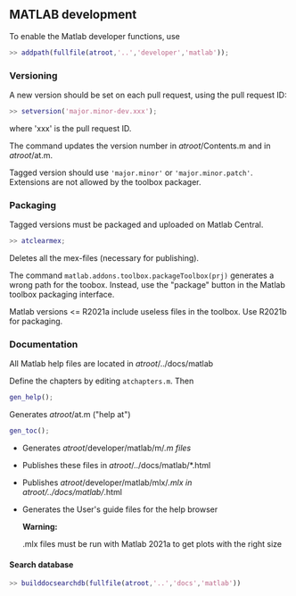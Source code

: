 ## MATLAB development

To enable the Matlab developer functions, use

```Matlab
>> addpath(fullfile(atroot,'..','developer','matlab'));
```

### Versioning
A new version should be set on each pull request, using the pull request ID:
```Matlab
>> setversion('major.minor-dev.xxx');
```
where 'xxx' is the pull request ID.

The command updates the version number in _atroot_/Contents.m and in _atroot_/at.m.

Tagged version should use `'major.minor'` or `'major.minor.patch'`. Extensions are
not allowed by the toolbox packager.

### Packaging
Tagged versions must be packaged and uploaded on Matlab Central.
```Matlab
>> atclearmex;
```
Deletes all the mex-files (necessary for publishing).

The command `matlab.addons.toolbox.packageToolbox(prj)` generates a wrong path for the toobox.
Instead, use the "package" button in the Matlab toolbox packaging interface.

Matlab versions <= R2021a include useless files in the toolbox. Use R2021b for packaging.

### Documentation
All Matlab help files are located in _atroot_/../docs/matlab

Define the chapters by editing `atchapters.m`. Then

```Matlab
gen_help();
```
Generates _atroot_/at.m ("help at")

```Matlab
gen_toc();
```
- Generates _atroot_/developer/matlab/m/*.m files*
- Publishes these files in _atroot_/../docs/matlab/*.html
- Publishes _atroot_/developer/matlab/mlx/*.mlx in _atroot_/../docs/matlab/*.html
- Generates the User's guide files for the help browser

  **Warning:**

   .mlx files must be run with Matlab 2021a to get plots with the right size 
#### Search database
```Matlab
>> builddocsearchdb(fullfile(atroot,'..','docs','matlab'))
```
